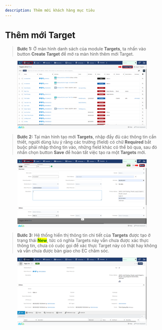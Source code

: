 ```yaml
---
description: Thêm mới khách hàng mục tiêu
---
```


# Thêm mới Target

> **Bước 1:** Ở màn hình danh sách của module **Targets**, ta nhấn vào button **Create Target** để mở ra màn hình thêm mới Target.

<figure><img src="../../.gitbook/assets/image (124).png" alt=""><figcaption></figcaption></figure>

> **Bước 2:** Tại màn hình tạo mới **Targets**, nhập đầy đủ các thông tin cần thiết, người dùng lưu ý rằng các trường (field) có chữ **Required** bắt buộc phải nhập thông tin vào, những field khác có thể bỏ qua, sau đó nhấn chọn button **Save** để hoàn tất việc tạo ra một **Targets** mới.

<figure><img src="../../.gitbook/assets/image (5) (4) (1).png" alt=""><figcaption></figcaption></figure>

> **Bước 3:** Hệ thống hiển thị thông tin chi tiết của **Targets** được tạo ở trạng thái <mark style="color:green;">**New**</mark>, tức có nghĩa Targets này vẫn chưa được xác thực thông tin, chưa có cuộc gọi để xác thực Target này có thật hay không và vẫn chưa được bàn giao cho EC chăm sóc.

<figure><img src="../../.gitbook/assets/image (3) (4) (1).png" alt=""><figcaption></figcaption></figure>
